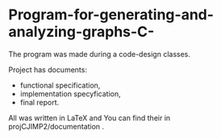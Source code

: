 # Program-for-generating-and-analyzing-graphs-C-
The program was made during a code-design classes.

Project has documents:
* functional specification,
* implementation specyfication,
* final report.

All was written in LaTeX and You can find their in projCJIMP2/documentation .
